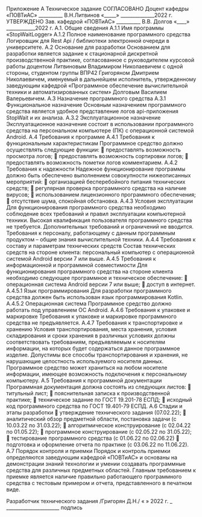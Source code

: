 Приложение А Техническое задание
СОГЛАСОВАНО
Доцент кафедры «ПОВТиАС»
__________ В.Н.Литвинов
«_____» ______________2022 г. УТВЕРЖДЕНО
Зав. кафедрой «ПОВТиАС»
__________ В.В. Долгов
«____» ____________2022 г.
А.1. Общие сведения
А.1.1 Имя программы
«StopWaitLogger»
А.1.2 Полное наименование программного средства
Логировщик для Rest Api / библиотеки электронной очереди в университете.
А.2 Основание для разработки
Основанием для разработки является задание к стационарной дискретной производственной практике, согласованное с руководителем курсовой работы доцентом Литвиновым Владимиром Николаевичем с одной стороны, студентом группы ВПР42 Григоряном Дмитрием Николаевичем, именуемый в дальнейшем исполнитель, утвержденному заведующим кафедрой «Программное обеспечение вычислительной техники и автоматизированных систем» Долговым Василием Валерьевичем.
А.3 Назначение программного средства
А.3.1 Функциональное назначение
Основным назначением программного средства является удобное представление логов api-приложения StopWait и их анализа.
А.3.2 Эксплуатационное назначение
Эксплуатационное назначение состоит в использовании программного средства на персональном компьютере (ПК) с операционной системой Android.
A.4 Требования к программе
А.4.1 Требования к функциональным характеристикам
Программное средство должно осуществлять следующие функции:
 предоставлять возможность просмотра логов;
 предоставлять возможность сортировки логов;
 предоставлять возможность пометки логов комментарием.
А.4.2 Требования к надежности
Надежное функционирование программы должно быть обеспечено выполнением совокупности нижеописанных мероприятий:
 организацией бесперебойного питания технических средств;
 регулярная проверка программного средства на наличие вирусов;
 использованием лицензионного программного обеспечения;
 отсутствие шума, спокойная обстановка.
А.4.3 Условия эксплуатации
Для функционирования программного средства необходимо соблюдение всех требований и правил эксплуатации компьютерной техники.
Высокая квалификация пользователя программного средства не требуется. Дополнительных требований и ограничений не вводится.
Требования к персоналу, работающему с данным программным продуктом – общие знания вычислительной техники.
А.4.4 Требования к составу и параметрам технических средств
Состав технических средств на стороне клиента: персональный компьютер с операционной системой Android версии 7 или выше.
А.4.5 Требования к информационной и программной совместимости
Для функционирования программного средства на стороне клиента необходимо следующее программное и техническое обеспечение:
 операционная система Android версии 7 или выше;
 доступ в интернет.
А.4.5.1 Язык программирования
Для разработки программного средства должен быть использован язык программирования Kotlin.
А.4.5.2 Операционная система
Программное средство должно работать под управлением ОС Android.
А.4.6 Требования к упаковке и маркировке
Требования к упаковке и маркировке программного средства не предъявляется.
А.4.7 Требования к транспортировке и хранению
Условия транспортирования, места хранения, условия складирования и сроки хранения в различных условиях должны соответствовать требованиям, предъявляемым к носителям информации, на которых будет содержаться данное программное изделие.
Допустимы все способы транспортирования и хранения, не нарушающие целостность используемого носителя данных. Программное средство может храниться на любом носителе информации, имеющее возможность подключения к персональному компьютеру.
А.5 Требования к программной документации
Программная документация должна состоять из следующих листов:
 титульный лист;
 пояснительная записка к производственной практике;
 техническое задание по ГОСТ 19.201-78 ЕСПД;
 исходный код программного средства по ГОСТ 19.401-79 ЕСПД.
А.6 Стадии и этапы разработки
 утверждение технического задания (07.02.22);
 аналитический обзор предметной области, постановка задачи (с 10.03.22 по 31.03.22);
 алгоритмическое конструирование (с 02.04.22 по 01.05.22);
 программное конструирование (с 02.05.22 по 31.05.22);
 тестирование программного средства (с 01.06.22 по 02.06.22)
 подготовка и оформление отчета по практике (с 03.06.22 по 11.06.22).
А.7 Порядок контроля и приемки
Порядок и контроль приемки определяются заведующим кафедрой «ПОВТиАС» и основаны на демонстрации знаний технологии и умении создавать программные средства для различных предметных областей.
Главным требованием к приемке является наличие правильно работающего программного средства с тестовым примером и отчета, представленного в печатном виде.


Разработчик технического задания /Григорян Д.Н./
« » 2022 г. _ ______________________
подпись
